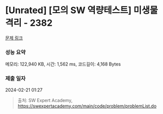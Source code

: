 # [Unrated] [모의 SW 역량테스트] 미생물 격리 - 2382 

[문제 링크](https://swexpertacademy.com/main/code/problem/problemDetail.do?contestProbId=AV597vbqAH0DFAVl) 

### 성능 요약

메모리: 122,940 KB, 시간: 1,562 ms, 코드길이: 4,168 Bytes

### 제출 일자

2024-02-21 01:27



> 출처: SW Expert Academy, https://swexpertacademy.com/main/code/problem/problemList.do